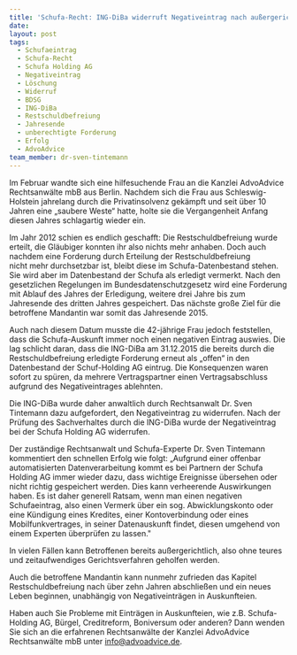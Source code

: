 ```yaml
---
title: 'Schufa-Recht: ING-DiBa widerruft Negativeintrag nach außergerichtlichem Schreiben'
date:
layout: post
tags:
  - Schufaeintrag
  - Schufa-Recht
  - Schufa Holding AG
  - Negativeintrag
  - Löschung
  - Widerruf
  - BDSG
  - ING-DiBa
  - Restschuldbefreiung
  - Jahresende
  - unberechtigte Forderung
  - Erfolg
  - AdvoAdvice
team_member: dr-sven-tintemann
---
```



Im Februar wandte sich eine hilfesuchende Frau an die Kanzlei AdvoAdvice Rechtsanwälte mbB aus Berlin. Nachdem sich die Frau aus Schleswig-Holstein jahrelang durch die Privatinsolvenz gekämpft und seit über 10 Jahren eine „saubere Weste“ hatte, holte sie die Vergangenheit Anfang diesen Jahres schlagartig wieder ein.

Im Jahr 2012 schien es endlich geschafft: Die Restschuldbefreiung wurde erteilt, die Gläubiger konnten ihr also nichts mehr anhaben. Doch auch nachdem eine Forderung durch Erteilung der Restschuldbefreiung nicht mehr durchsetzbar ist, bleibt diese im Schufa-Datenbestand stehen. Sie wird aber im Datenbestand der Schufa als erledigt vermerkt. Nach den gesetzlichen Regelungen im Bundesdatenschutzgesetz wird eine Forderung mit Ablauf des Jahres der Erledigung, weitere drei Jahre bis zum Jahresende des dritten Jahres gespeichert. Das nächste große Ziel für die betroffene Mandantin war somit das Jahresende 2015.

Auch nach diesem Datum musste die 42-jährige Frau jedoch feststellen, dass die Schufa-Auskunft immer noch einen negativen Eintrag auswies. Die lag schlicht daran, dass die ING-DiBa am 31.12.2015 die bereits durch die Restschuldbefreiung erledigte Forderung erneut als „offen“ in den Datenbestand der Schuf-Holding AG eintrug. Die Konsequenzen waren sofort zu spüren, da mehrere Vertragspartner einen Vertragsabschluss aufgrund des Negativeintrages ablehnten.

Die ING-DiBa wurde daher anwaltlich durch Rechtsanwalt Dr. Sven Tintemann dazu aufgefordert, den Negativeintrag zu widerrufen. Nach der Prüfung des Sachverhaltes durch die ING-DiBa wurde der Negativeintrag bei der Schufa Holding AG widerrufen.

Der zuständige Rechtsanwalt und Schufa-Experte Dr. Sven Tintemann kommentiert den schnellen Erfolg wie folgt: „Aufgrund einer offenbar automatisierten Datenverarbeitung kommt es bei Partnern der Schufa Holding AG immer wieder dazu, dass wichtige Ereignisse übersehen oder nicht richtig gespeichert werden. Dies kann verheerende Auswirkungen haben. Es ist daher generell Ratsam, wenn man einen negativen Schufaeintrag, also einen Vermerk über ein sog. Abwicklungskonto oder eine Kündigung eines Kredites, einer Kontoverbindung oder eines Mobilfunkvertrages, in seiner Datenauskunft findet, diesen umgehend von einem Experten überprüfen zu lassen."

In vielen Fällen kann Betroffenen bereits außergerichtlich, also ohne teures und zeitaufwendiges Gerichtsverfahren geholfen werden.

Auch die betroffene Mandantin kann nunmehr zufrieden das Kapitel Restschuldbefreiung nach über zehn Jahren abschließen und ein neues Leben beginnen, unabhängig von Negativeinträgen in Auskunfteien.

Haben auch Sie Probleme mit Einträgen in Auskunfteien, wie z.B. Schufa-Holding AG, Bürgel, Creditreform, Boniversum oder anderen? Dann wenden Sie sich an die erfahrenen Rechtsanwälte der Kanzlei AdvoAdvice Rechtsanwälte mbB unter [&#105;&#110;&#102;&#111;&#064;&#097;&#100;&#118;&#111;&#097;&#100;&#118;&#105;&#099;&#101;&#046;&#100;&#101;](&#109;&#097;&#105;&#108;&#116;&#111;:&#105;&#110;&#102;&#111;&#064;&#097;&#100;&#118;&#111;&#097;&#100;&#118;&#105;&#099;&#101;&#046;&#100;&#101;).